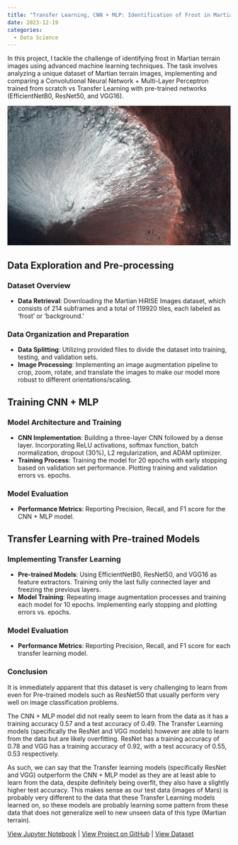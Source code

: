 ```yaml
---
title: "Transfer Learning, CNN + MLP: Identification of Frost in Martian HiRISE Images"
date: 2023-12-19
categories:
  - Data Science
---
```


In this project, I tackle the challenge of identifying frost in Martian terrain images using advanced machine learning techniques. The task involves analyzing a unique dataset of Martian terrain images, implementing and comparing a Convolutional Neural Network + Multi-Layer Perceptron trained from scratch vs Transfer Learning with pre-trained networks (EfficientNetB0, ResNet50, and VGG16).

![Alt text for image](/assets/images/mars-frost.jpeg)

<!--more-->

## Data Exploration and Pre-processing
### Dataset Overview
- **Data Retrieval**: Downloading the Martian HiRISE Images dataset, which consists of 214 subframes and a total of 119920 tiles, each labeled as ‘frost’ or ‘background.’

### Data Organization and Preparation
- **Data Splitting**: Utilizing provided files to divide the dataset into training, testing, and validation sets.
- **Image Processing**: Implementing an image augmentation pipeline to crop, zoom, rotate, and translate the images to make our model more robust to different orientations/scaling.

## Training CNN + MLP
### Model Architecture and Training
- **CNN Implementation**: Building a three-layer CNN followed by a dense layer. Incorporating ReLU activations, softmax function, batch normalization, dropout (30%), L2 regularization, and ADAM optimizer.
- **Training Process**: Training the model for 20 epochs with early stopping based on validation set performance. Plotting training and validation errors vs. epochs.

### Model Evaluation
- **Performance Metrics**: Reporting Precision, Recall, and F1 score for the CNN + MLP model.

## Transfer Learning with Pre-trained Models
### Implementing Transfer Learning
- **Pre-trained Models**: Using EfficientNetB0, ResNet50, and VGG16 as feature extractors. Training only the last fully connected layer and freezing the previous layers.
- **Model Training**: Repeating image augmentation processes and training each model for 10 epochs. Implementing early stopping and plotting errors vs. epochs.

### Model Evaluation
- **Performance Metrics**: Reporting Precision, Recall, and F1 score for each transfer learning model.

### Conclusion
It is immediately apparent that this dataset is very challenging to learn from even for Pre-trained models such as ResNet50 that usually perform very well on image classification problems.

The CNN + MLP model did not really seem to learn from the data as it has a training accuracy 0.57 and a test accuracy of 0.49. The Transfer Learning models (specifically the ResNet and VGG models) however are able to learn from the data but are likely overfitting. ResNet has a training accuracy of 0.78 and VGG has a training accuracy of 0.92, with a test accuracy of 0.55, 0.53 respectively.

As such, we can say that the Transfer learning models (specifically ResNet and VGG) outperform the CNN + MLP model as they are at least able to learn from the data, despite definitely being overfit, they also have a slightly higher test accuracy. This makes sense as our test data (images of Mars) is probably very different to the data that these Transfer Learning models learned on, so these models are probably learning some pattern from these data that does not generalize well to new unseen data of this type (Martian terrain).

[View Jupyter Notebook](https://nbviewer.org/github/Payapulli/Payapulli.github.io/blob/main/jupyter-notebooks/mars-frost-CNN.ipynb) | 
[View Project on GitHub](https://github.com/DSCI-552/final-project-Payapulli) |
[View Dataset](https://dataverse.jpl.nasa.gov/dataset.xhtml?persistentId=doi:10.48577/jpl.QJ9PYA)